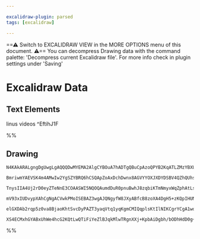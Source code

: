 ```yaml
---

excalidraw-plugin: parsed
tags: [excalidraw]

---
```

==⚠  Switch to EXCALIDRAW VIEW in the MORE OPTIONS menu of this document. ⚠== You can decompress Drawing data with the command palette: 'Decompress current Excalidraw file'. For more info check in plugin settings under 'Saving'


# Excalidraw Data
## Text Elements
linus videos ^EftihJ1F

%%
## Drawing
```compressed-json
N4KAkARALgngDgUwgLgAQQQDwMYEMA2AlgCYBOuA7hADTgQBuCpAzoQPYB2KqATLZMzYBXUtiRoIACyhQ4zZAHoFAc0JRJQgEYA6bGwC2CgF7N6hbEcK4OCtptbErHALRY8RMpWdx8Q1TdIEfARcZgRmBShcZQUebTiANho6IIR9BA4oZm4AbXAwUDAi6HhxdCgsKGSiyEYWdi40HgBGZv5iutZOADlOMW5mgBYEgA4eUYTmgFZ2yEIOYixuCFwA

BmriwmYAEVSK4m4AMwIw2YgSZYBRQ6hCSQApZoAxDchDwnx8AGVYYOXJXDYDSBV4QZhQUhsADWCAA6iR1NxVtoZvkBBDoQgfjA/hJBB5QZC/JIOOFsmg2miIGw4IC1DABqtVmdrMpcahmVTMNxnDw+QB2M4MtDOVqTeJTfkjZo8VE1MEYmEAYTY+DYpGWAGJmggdTrQZpAVDlESFiq1RqJBDrMxaYFMqCKAjJNwxiieABmQYe/ly4qSBCEZTSbg8

TnysIIA4Uj2rD0eyZTeNnE3COAASWI5NQOQAumdDuR0pnuBwhJ8zqbiKTmNmyxWqZphAtLsF0pls3mzkI4MRcPsBvyWvyAJwJEcepNes5EDhQ0vl/AztjYGHR1DHfCnKmHThQL6EIxlZoJAt7p64fQfYWoSnyiqYKoSWdCZioMyLNjZSuUAAqlWWF83w/BAv1BB8oAAQSIZRGnQYIblBOpbncaCgzg6AaVBPRMlweYmBLNB6yXKl1SDeYCH/R9AP

mV93xIUDvypXAhCgNgACVwkPMoISEBAZ3wgAJQNgyfW8JXyABfcB8zoXA4DgH5+zKQpIHUNIyggGCQ3aBhCAQCgACEjVTIQzVVdUtUOaybI2CBsBEe0oHTCp9B+SFlQsy10G1XU/LshzSCcly0mM1dTPMi1lmtDhbVwJyAscjJnNcp4Pm+X5NIBIERCQXTAuC1z3MxeFiERNBkT9eyksyEK3MVLFMuWfELnymqUrSdjhGDGtszvSACuSuqAHlaWw

elGXDAb2rqp5z0va8BjaoKhtSvcDyPAZT3yaqVtq1yqKgmCMIQqplsKtIlNIKCgrYCgA1wddiPO1a0kuBZINu+6QnXFYvrs5hsEhT4AA1QwSKZBniD0xmlWVdMB4H8AATQGD0RyhmURhHVYEnhnajDYAxuFU2oCD40MpJe/bOubasyWWKs7JNEgNrKZ6dpZ4hzUstBSYgQzVV+zUlRHUXRaeF4zk45Ry3irVLm2RXFcliAqZ2wbMmKmFRtuTg60X

XS4ECMxhGYABxUhWe4hcG2KQtLwQTiFiYeZlBJqkMlwTRgnXXj+KpbAiDgbh/bODhHdD0g+LOYQoFnHjo4QdXijsAArBBsCyL4I7gABZNhFne73fajvjwEk/gIHeYJs2AaTJKAA=
```
%%